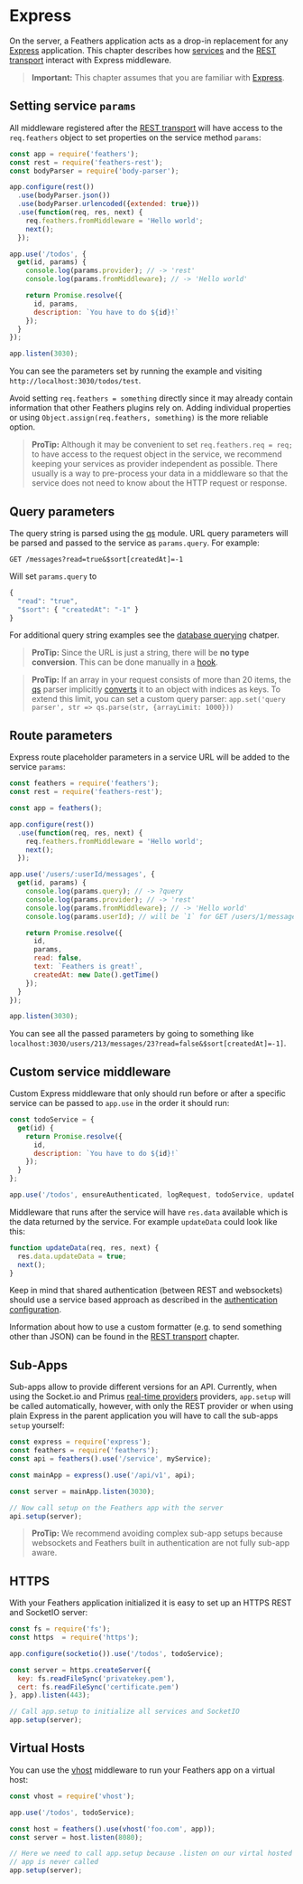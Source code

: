 # Express

On the server, a Feathers application acts as a drop-in replacement for any [Express](http://expressjs.com) application. This chapter describes how [services](./services.md) and the [REST transport](./rest.md) interact with Express middleware.

> **Important:** This chapter assumes that you are familiar with [Express](http://expressjs.com/en/guide/routing.html).


## Setting service `params`

All middleware registered after the [REST transport](./rest.md) will have access to the `req.feathers` object to set properties on the service method `params`:

```js
const app = require('feathers');
const rest = require('feathers-rest');
const bodyParser = require('body-parser');

app.configure(rest())
  .use(bodyParser.json())
  .use(bodyParser.urlencoded({extended: true}))
  .use(function(req, res, next) {
    req.feathers.fromMiddleware = 'Hello world';
    next();
  });

app.use('/todos', {
  get(id, params) {
    console.log(params.provider); // -> 'rest'
    console.log(params.fromMiddleware); // -> 'Hello world'

    return Promise.resolve({
      id, params,
      description: `You have to do ${id}!`
    });
  }
});

app.listen(3030);
```

You can see the parameters set by running the example and visiting `http://localhost:3030/todos/test`.

Avoid setting `req.feathers = something` directly since it may already contain information that other Feathers plugins rely on. Adding individual properties or using `Object.assign(req.feathers, something)` is the more reliable option.

> __ProTip:__ Although it may be convenient to set `req.feathers.req = req;` to have access to the request object in the service, we recommend keeping your services as provider independent as possible. There usually is a way to pre-process your data in a middleware so that the service does not need to know about the HTTP request or response.


## Query parameters

The query string is parsed using the [qs](https://github.com/ljharb/qs) module. URL query parameters will be parsed and passed to the service as `params.query`. For example:

```
GET /messages?read=true&$sort[createdAt]=-1
```

Will set `params.query` to

```js
{
  "read": "true",
  "$sort": { "createdAt": "-1" }
}
```

For additional query string examples see the [database querying](./databases/querying.md) chatper.

> **ProTip:** Since the URL is just a string, there will be **no type conversion**. This can be done manually in a [hook](./hooks.md).

<!-- -->

> **ProTip:** If an array in your request consists of more than 20 items, the [qs](https://www.npmjs.com/package/qs) parser implicitly [converts](https://github.com/ljharb/qs#parsing-arrays) it  to an object with indices as keys. To extend this limit, you can set a custom query parser: `app.set('query parser', str => qs.parse(str, {arrayLimit: 1000}))`


## Route parameters

Express route placeholder parameters in a service URL will be added to the service `params`:

```js
const feathers = require('feathers');
const rest = require('feathers-rest');

const app = feathers();

app.configure(rest())
  .use(function(req, res, next) {
    req.feathers.fromMiddleware = 'Hello world';
    next();
  });

app.use('/users/:userId/messages', {
  get(id, params) {
    console.log(params.query); // -> ?query
    console.log(params.provider); // -> 'rest'
    console.log(params.fromMiddleware); // -> 'Hello world'
    console.log(params.userId); // will be `1` for GET /users/1/messages

    return Promise.resolve({
      id,
      params,
      read: false,
      text: `Feathers is great!`,
      createdAt: new Date().getTime()
    });
  }
});

app.listen(3030);
```

You can see all the passed parameters by going to something like `localhost:3030/users/213/messages/23?read=false&$sort[createdAt]=-1]`.


## Custom service middleware

Custom Express middleware that only should run before or after a specific service can be passed to `app.use` in the order it should run:

```js
const todoService = {
  get(id) {
    return Promise.resolve({
      id,
      description: `You have to do ${id}!`
    });
  }
};

app.use('/todos', ensureAuthenticated, logRequest, todoService, updateData);
```

Middleware that runs after the service will have `res.data` available which is the data returned by the service. For example `updateData` could look like this:

```js
function updateData(req, res, next) {
  res.data.updateData = true;
  next();
}
```

Keep in mind that shared authentication (between REST and websockets) should use a service based approach as described in the [authentication configuration](./authentication/configuration.md).

Information about how to use a custom formatter (e.g. to send something other than JSON) can be found in the [REST transport](./rest.md) chapter.


## Sub-Apps

Sub-apps allow to provide different versions for an API. Currently, when using the Socket.io and Primus [real-time providers](../real-time/readme.md) providers, `app.setup` will be called automatically, however, with only the REST provider or when using plain Express in the parent application you will have to call the sub-apps `setup` yourself:

```js
const express = require('express');
const feathers = require('feathers');
const api = feathers().use('/service', myService);

const mainApp = express().use('/api/v1', api);

const server = mainApp.listen(3030);

// Now call setup on the Feathers app with the server
api.setup(server);
```

> **ProTip:** We recommend avoiding complex sub-app setups because websockets and Feathers built in authentication are not fully sub-app aware.


## HTTPS

With your Feathers application initialized it is easy to set up an HTTPS REST and SocketIO server:

```js
const fs = require('fs');
const https  = require('https');

app.configure(socketio()).use('/todos', todoService);

const server = https.createServer({
  key: fs.readFileSync('privatekey.pem'),
  cert: fs.readFileSync('certificate.pem')
}, app).listen(443);

// Call app.setup to initialize all services and SocketIO
app.setup(server);
```


## Virtual Hosts

You can use the [vhost](https://github.com/expressjs/vhost) middleware to run your Feathers app on a virtual host:

```js
const vhost = require('vhost');

app.use('/todos', todoService);

const host = feathers().use(vhost('foo.com', app));
const server = host.listen(8080);

// Here we need to call app.setup because .listen on our virtal hosted
// app is never called
app.setup(server);
```
